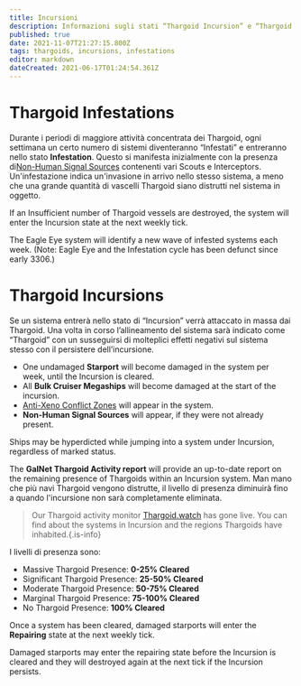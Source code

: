 ```yaml
---
title: Incursioni
description: Informazioni sugli stati “Thargoid Incursion” e “Thargoid Infestation”
published: true
date: 2021-11-07T21:27:15.800Z
tags: thargoids, incursions, infestations
editor: markdown
dateCreated: 2021-06-17T01:24:54.361Z
---
```


# Thargoid Infestations
Durante i periodi di maggiore attività concentrata dei Thargoid, ogni settimana un certo numero di sistemi diventeranno “Infestati” e entreranno nello stato **Infestation**. Questo si manifesta inizialmente con la presenza di[Non-Human Signal Sources](/en/nhss) contenenti vari Scouts e Interceptors. Un'infestazione indica un'invasione in arrivo nello stesso sistema, a meno che una grande quantità di vascelli Thargoid siano distrutti nel sistema in oggetto.

If an Insufficient number of Thargoid vessels are destroyed, the system will enter the Incursion state at the next weekly tick.

The Eagle Eye system will identify a new wave of infested systems each week. (Note: Eagle Eye and the Infestation cycle has been defunct since early 3306.)

# Thargoid Incursions
Se un sistema entrerà nello stato di “Incursion” verrà attaccato in massa dai Thargoid. Una volta in corso l’allineamento del sistema sarà indicato come “Thargoid” con un susseguirsi di molteplici effetti negativi sul sistema stesso con il persistere dell’incursione.

- One undamaged **Starport** will become damaged in the system per week, until the Incursion is cleared.
- All **Bulk Cruiser Megaships** will become damaged at the start of the incursion.
- [Anti-Xeno Conflict Zones](/en/conflict-zones) will appear in the system.
- **Non-Human Signal Sources** will appear, if they were not already present.

Ships may be hyperdicted while jumping into a system under Incursion, regardless of marked status.

The **GalNet Thargoid Activity report** will provide an up-to-date report on the remaining presence of Thargoids within an Incursion system. Man mano che più navi Thargoid vengono distrutte, il livello di presenza diminuirà fino a quando l'incursione non sarà completamente eliminata.

> Our Thargoid activity monitor [Thargoid.watch](https://www.thargoid.watch/) has gone live. You can find about the systems in Incursion and the regions Thargoids have inhabited.{.is-info}


I livelli di presenza sono:

- Massive Thargoid Presence: **0-25% Cleared**
- Significant Thargoid Presence: **25-50% Cleared**
- Moderate Thargoid Presence: **50-75% Cleared**
- Marginal Thargoid Presence: **75-100% Cleared**
- No Thargoid Presence: **100% Cleared**

Once a system has been cleared, damaged starports will enter the **Repairing** state at the next weekly tick.

Damaged starports may enter the repairing state before the Incursion is cleared and they will destroyed again at the next tick if the Incursion persists.